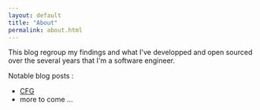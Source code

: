 ```yaml
---
layout: default
title: "About"
permalink: about.html
---
```


This blog regroup my findings and what I've developped and open sourced over the several years that I'm a software engineer.

Notable blog posts :

* [CFG](2017/02/05/Control-Flow-Guard)
* more to come ...
